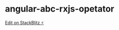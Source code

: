 # angular-abc-rxjs-opetator

[Edit on StackBlitz ⚡️](https://stackblitz.com/edit/angular-abc-rxjs-opetator)